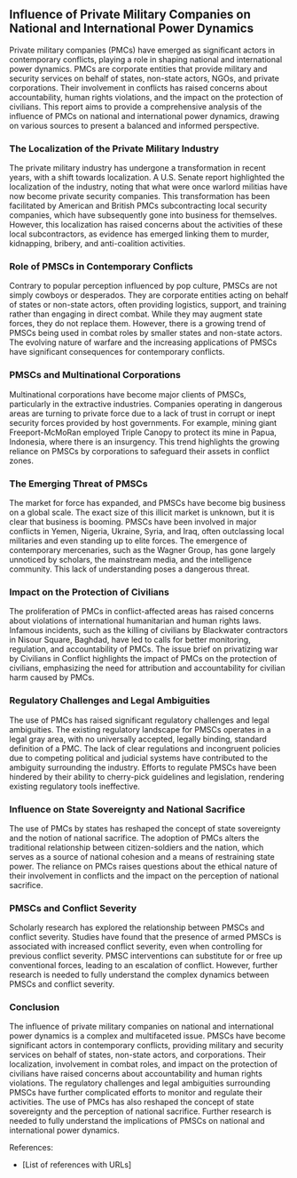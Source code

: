 ## Influence of Private Military Companies on National and International Power Dynamics

Private military companies (PMCs) have emerged as significant actors in contemporary conflicts, playing a role in shaping national and international power dynamics. PMCs are corporate entities that provide military and security services on behalf of states, non-state actors, NGOs, and private corporations. Their involvement in conflicts has raised concerns about accountability, human rights violations, and the impact on the protection of civilians. This report aims to provide a comprehensive analysis of the influence of PMCs on national and international power dynamics, drawing on various sources to present a balanced and informed perspective.

### The Localization of the Private Military Industry

The private military industry has undergone a transformation in recent years, with a shift towards localization. A U.S. Senate report highlighted the localization of the industry, noting that what were once warlord militias have now become private security companies. This transformation has been facilitated by American and British PMCs subcontracting local security companies, which have subsequently gone into business for themselves. However, this localization has raised concerns about the activities of these local subcontractors, as evidence has emerged linking them to murder, kidnapping, bribery, and anti-coalition activities.

### Role of PMSCs in Contemporary Conflicts

Contrary to popular perception influenced by pop culture, PMSCs are not simply cowboys or desperados. They are corporate entities acting on behalf of states or non-state actors, often providing logistics, support, and training rather than engaging in direct combat. While they may augment state forces, they do not replace them. However, there is a growing trend of PMSCs being used in combat roles by smaller states and non-state actors. The evolving nature of warfare and the increasing applications of PMSCs have significant consequences for contemporary conflicts.

### PMSCs and Multinational Corporations

Multinational corporations have become major clients of PMSCs, particularly in the extractive industries. Companies operating in dangerous areas are turning to private force due to a lack of trust in corrupt or inept security forces provided by host governments. For example, mining giant Freeport-McMoRan employed Triple Canopy to protect its mine in Papua, Indonesia, where there is an insurgency. This trend highlights the growing reliance on PMSCs by corporations to safeguard their assets in conflict zones.

### The Emerging Threat of PMSCs

The market for force has expanded, and PMSCs have become big business on a global scale. The exact size of this illicit market is unknown, but it is clear that business is booming. PMSCs have been involved in major conflicts in Yemen, Nigeria, Ukraine, Syria, and Iraq, often outclassing local militaries and even standing up to elite forces. The emergence of contemporary mercenaries, such as the Wagner Group, has gone largely unnoticed by scholars, the mainstream media, and the intelligence community. This lack of understanding poses a dangerous threat.

### Impact on the Protection of Civilians

The proliferation of PMCs in conflict-affected areas has raised concerns about violations of international humanitarian and human rights laws. Infamous incidents, such as the killing of civilians by Blackwater contractors in Nisour Square, Baghdad, have led to calls for better monitoring, regulation, and accountability of PMCs. The issue brief on privatizing war by Civilians in Conflict highlights the impact of PMCs on the protection of civilians, emphasizing the need for attribution and accountability for civilian harm caused by PMCs.

### Regulatory Challenges and Legal Ambiguities

The use of PMCs has raised significant regulatory challenges and legal ambiguities. The existing regulatory landscape for PMSCs operates in a legal gray area, with no universally accepted, legally binding, standard definition of a PMC. The lack of clear regulations and incongruent policies due to competing political and judicial systems have contributed to the ambiguity surrounding the industry. Efforts to regulate PMSCs have been hindered by their ability to cherry-pick guidelines and legislation, rendering existing regulatory tools ineffective.

### Influence on State Sovereignty and National Sacrifice

The use of PMCs by states has reshaped the concept of state sovereignty and the notion of national sacrifice. The adoption of PMCs alters the traditional relationship between citizen-soldiers and the nation, which serves as a source of national cohesion and a means of restraining state power. The reliance on PMCs raises questions about the ethical nature of their involvement in conflicts and the impact on the perception of national sacrifice.

### PMSCs and Conflict Severity

Scholarly research has explored the relationship between PMSCs and conflict severity. Studies have found that the presence of armed PMSCs is associated with increased conflict severity, even when controlling for previous conflict severity. PMSC interventions can substitute for or free up conventional forces, leading to an escalation of conflict. However, further research is needed to fully understand the complex dynamics between PMSCs and conflict severity.

### Conclusion

The influence of private military companies on national and international power dynamics is a complex and multifaceted issue. PMSCs have become significant actors in contemporary conflicts, providing military and security services on behalf of states, non-state actors, and corporations. Their localization, involvement in combat roles, and impact on the protection of civilians have raised concerns about accountability and human rights violations. The regulatory challenges and legal ambiguities surrounding PMSCs have further complicated efforts to monitor and regulate their activities. The use of PMCs has also reshaped the concept of state sovereignty and the perception of national sacrifice. Further research is needed to fully understand the implications of PMSCs on national and international power dynamics.

References:

- [List of references with URLs]